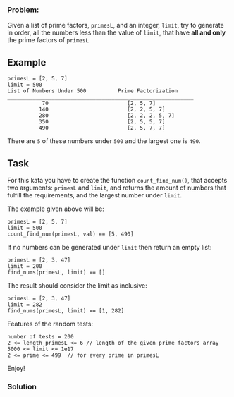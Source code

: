 ### Problem:
<p>Given a list of prime factors, <code>primesL</code>, and an integer, <code>limit</code>, try to generate in order, all the numbers less than the value of <code>limit</code>, that have <strong>all and only</strong> the prime factors of <code>primesL</code></p>
<h2 id="example">Example</h2>
<pre><code class="language-py">primesL = [<span class="hljs-number">2</span>, <span class="hljs-number">5</span>, <span class="hljs-number">7</span>]
limit = <span class="hljs-number">500</span>
List of Numbers Under <span class="hljs-number">500</span>          Prime Factorization
___________________________________________________________
           <span class="hljs-number">70</span>                         [<span class="hljs-number">2</span>, <span class="hljs-number">5</span>, <span class="hljs-number">7</span>]
          <span class="hljs-number">140</span>                         [<span class="hljs-number">2</span>, <span class="hljs-number">2</span>, <span class="hljs-number">5</span>, <span class="hljs-number">7</span>]
          <span class="hljs-number">280</span>                         [<span class="hljs-number">2</span>, <span class="hljs-number">2</span>, <span class="hljs-number">2</span>, <span class="hljs-number">5</span>, <span class="hljs-number">7</span>]
          <span class="hljs-number">350</span>                         [<span class="hljs-number">2</span>, <span class="hljs-number">5</span>, <span class="hljs-number">5</span>, <span class="hljs-number">7</span>]
          <span class="hljs-number">490</span>                         [<span class="hljs-number">2</span>, <span class="hljs-number">5</span>, <span class="hljs-number">7</span>, <span class="hljs-number">7</span>]</code></pre>
<p>There are <code>5</code> of these numbers under <code>500</code> and the largest one is <code>490</code>.</p>
<h2 id="task">Task</h2>
<p>For this kata you have to create the function <code>count_find_num()</code>, that accepts two arguments: <code>primesL</code> and <code>limit</code>, and returns the amount of numbers that fulfill the requirements, and the largest number under <code>limit</code>.</p>
<p>The example given above will be:</p>
<pre><code class="language-python">primesL = [<span class="hljs-number">2</span>, <span class="hljs-number">5</span>, <span class="hljs-number">7</span>]
limit = <span class="hljs-number">500</span>
count_find_num(primesL, val) == [<span class="hljs-number">5</span>, <span class="hljs-number">490</span>]</code></pre>
<p>If no numbers can be generated under <code>limit</code> then return an empty list:</p>
<pre><code class="language-python">primesL = [<span class="hljs-number">2</span>, <span class="hljs-number">3</span>, <span class="hljs-number">47</span>]
limit = <span class="hljs-number">200</span>
find_nums(primesL, limit) == []</code></pre>
<p>The result should consider the limit as inclusive:</p>
<pre><code class="language-python">primesL = [<span class="hljs-number">2</span>, <span class="hljs-number">3</span>, <span class="hljs-number">47</span>]
limit = <span class="hljs-number">282</span>
find_nums(primesL, limit) == [<span class="hljs-number">1</span>, <span class="hljs-number">282</span>]</code></pre>
<p>Features of the random tests:</p>
<pre><code>number of tests = 200
2 &lt;= length_primesL &lt;= 6 // length of the given prime factors array
5000 &lt;= limit &lt;= 1e17
2 &lt;= prime &lt;= 499  // for every prime in primesL</code></pre><p>Enjoy!</p>

### Solution